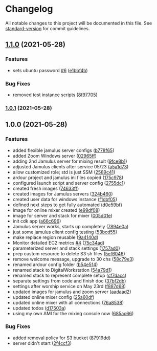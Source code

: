 # Changelog

All notable changes to this project will be documented in this file. See [standard-version](https://github.com/conventional-changelog/standard-version) for commit guidelines.

## [1.1.0](https://github.com/cabcookie/aws-jamulus/compare/v1.0.1...v1.1.0) (2021-05-28)


### Features

* sets ubuntu password [#6](https://github.com/cabcookie/aws-jamulus/issues/6) ([e1bbf4b](https://github.com/cabcookie/aws-jamulus/commit/e1bbf4bdd53936b0dde3cc680d566f2650d2cb28))


### Bug Fixes

* removed test instance scripts ([8f97705](https://github.com/cabcookie/aws-jamulus/commit/8f977054defa50b9eef18f848a80b7650e7bcce3))

### [1.0.1](https://github.com/cabcookie/aws-jamulus/compare/v1.0.0...v1.0.1) (2021-05-28)

## 1.0.0 (2021-05-28)


### Features

* added flexible jamulus server configs ([b778f65](https://github.com/cabcookie/aws-jamulus/commit/b778f65cc8a957839cd295c5fa5fc59bfe1d10ab))
* added Zoom Windows server ([02965ff](https://github.com/cabcookie/aws-jamulus/commit/02965ffc5802e1c9c9299111b26e4b2a64cb6a19))
* adding 2nd Jamulus server for mixing result ([9fce8b1](https://github.com/cabcookie/aws-jamulus/commit/9fce8b10219b6eae5c2ed3c377f6701b89630fe5))
* adjusted Jamulus clients after service 05/23 ([a5a1d73](https://github.com/cabcookie/aws-jamulus/commit/a5a1d7371b8eb4799efbac8f374c01cdd376996d))
* allow customized role; std is just SSM ([2589c41](https://github.com/cabcookie/aws-jamulus/commit/2589c41298e38836163b6e9cb48bc6a97993e1a3))
* ardour project and jamulus ini files copied ([175c978](https://github.com/cabcookie/aws-jamulus/commit/175c97837fd7eaacc7648122a11528e388852252))
* configured launch script and server config ([2755dc1](https://github.com/cabcookie/aws-jamulus/commit/2755dc1a7fae3dca95c947939c493b92fac552d4))
* created fresh images ([74633ff](https://github.com/cabcookie/aws-jamulus/commit/74633ff2bc4d05bbe80d6cd6655a9101ef9d59a2))
* created images for Jamulus servers ([324b460](https://github.com/cabcookie/aws-jamulus/commit/324b460aa010f7baf6c8a3288f20485e7a70f77d))
* created user data for windows instance ([f1dbf05](https://github.com/cabcookie/aws-jamulus/commit/f1dbf054c6fee42b98b832441a94483fedd3ce75))
* defined next steps to get fully automated ([d0e59bf](https://github.com/cabcookie/aws-jamulus/commit/d0e59bf24d96c799bd4f4a2505b21f922324ccc0))
* image for online mixer created ([e99df08](https://github.com/cabcookie/aws-jamulus/commit/e99df08401fe88bc18831ffa7e50fad869404768))
* image for server and stack for mixer ([005d01e](https://github.com/cabcookie/aws-jamulus/commit/005d01e6aa2672b0c7c6176fad5ef428948acfc2))
* init cdk app ([a66c696](https://github.com/cabcookie/aws-jamulus/commit/a66c6969359fb048557b2655f5256b37f5184719))
* Jamulus server works, starts up completely ([7894e0a](https://github.com/cabcookie/aws-jamulus/commit/7894e0aae4aadf491140428982a2a048d3e65fe2))
* just some jamulus client config testing ([53bcd55](https://github.com/cabcookie/aws-jamulus/commit/53bcd55716fca4825276cd515d84ab859c8edf82))
* make replace region reusable ([9a4140d](https://github.com/cabcookie/aws-jamulus/commit/9a4140dac4f8d45d5196b4cdec4fa271f3fa250f))
* Monitor detailed EC2 metrics [#4](https://github.com/cabcookie/aws-jamulus/issues/4) ([75c34ad](https://github.com/cabcookie/aws-jamulus/commit/75c34adb61a4b86954b3a9c942eb51977e175003))
* parameterized server and stack settings ([1757ad0](https://github.com/cabcookie/aws-jamulus/commit/1757ad052a125f62739e0a5900089acc15d104d4))
* prep custom resource to delete S3 sh files ([5ef6046](https://github.com/cabcookie/aws-jamulus/commit/5ef6046ac114ceeb2274a57afd7636f14d541cf7))
* remove welcome message, upgrade to 30 chs ([58c79e3](https://github.com/cabcookie/aws-jamulus/commit/58c79e3b968b0715172c95d481c936a434813747))
* renamed ardour config folder ([b54e514](https://github.com/cabcookie/aws-jamulus/commit/b54e5146ae73b7e99914f6bd2dffee8c3b0add2f))
* renamed stack to DigitalWorkstation ([54a79d1](https://github.com/cabcookie/aws-jamulus/commit/54a79d160be97b252fb34aed42f0a97561c95961))
* renamed stack to represent complete setup ([cf7dacc](https://github.com/cabcookie/aws-jamulus/commit/cf7dacc4b947ae37477d70f85350cb30970f852e))
* separate settings from code and finish doc ([37bf2db](https://github.com/cabcookie/aws-jamulus/commit/37bf2db74e77ffb36dc09e6a8181a0fca1c22a04))
* settings after worship service on May 23rd ([f887d68](https://github.com/cabcookie/aws-jamulus/commit/f887d688e2b40c0e4a993c32260554db88b88aa2))
* updated images for jamulus and zoom server ([aadaad2](https://github.com/cabcookie/aws-jamulus/commit/aadaad21bb09df2c6fdb10779471922162421729))
* updated online mixer config ([25a60df](https://github.com/cabcookie/aws-jamulus/commit/25a60df3b9c564dee80a4a799457a30fd0dbc1c8))
* updated online mixer with all connections ([76a8538](https://github.com/cabcookie/aws-jamulus/commit/76a85380c040055a9f58cd4c9d6b594956bad758))
* updated todos ([d17503a](https://github.com/cabcookie/aws-jamulus/commit/d17503a13abefd7fc068b50b653b652cd287fde6))
* using my own AMI for the mixing console now ([685ac66](https://github.com/cabcookie/aws-jamulus/commit/685ac66c445463677d52c1118414a12d854e5e94))


### Bug Fixes

* added removal policy for S3 bucket ([87919dd](https://github.com/cabcookie/aws-jamulus/commit/87919dde1d1df5be8e1e684c09faec0f1df2f7f2))
* server didn't start ([2f4ccf3](https://github.com/cabcookie/aws-jamulus/commit/2f4ccf30666f1cb3a024a457f60f070d65e065cf))
